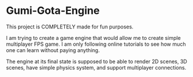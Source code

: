 # Gumi-Gota-Engine
This project is COMPLETELY made for fun purposes.

I am trying to create a game engine that would allow me to create simple multiplayer FPS game. I am only following online tutorials to see how much one can learn without paying anything.

The engine at its final state is supposed to be able to render 2D scenes, 3D scenes, have simple physics system, and support multiplayer connections.
